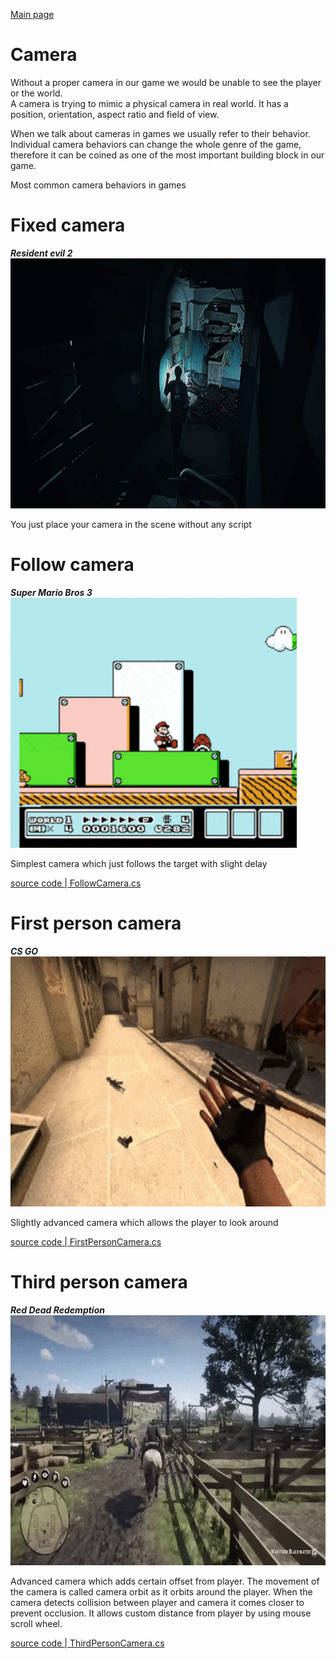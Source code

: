 [Main page](../../readme.md)

# Camera
Without a proper camera in our game we would be unable to see the player or the world.  
A camera is trying to mimic a physical camera in real world.
It has a position, orientation, aspect ratio and field of view.

When we talk about cameras in games we usually refer to their behavior.
Individual camera behaviors can change the whole genre of the game, therefore it can be coined
as one of the most important building block in our game.

Most common camera behaviors in games
# Fixed camera

***Resident evil 2***\
<img src="../../img/resident_evil_2.webp" alt="resident_evil_2" height="400"/>

You just place your camera in the scene without any script

# Follow camera

***Super Mario Bros 3***\
<img src="../../img/super_mario_bros_3.gif" alt="super_mario_bros_3" height="400"/>

Simplest camera which just follows the target with slight delay

[source code | FollowCamera.cs](../Unity/Assets/Camera/FollowCamera.cs)

# First person camera

***CS GO***\
<img src="../../img/cs_go.gif" alt="cs_go" height="400"/>

Slightly advanced camera which allows the player to look around

[source code | FirstPersonCamera.cs](../Unity/Assets/Camera/FirstPersonCamera.cs)

# Third person camera

***Red Dead Redemption***\
<img src="../../img/red_dead_redemption_horse.webp" alt="red_dead_redemption_horse" height="400"/>

Advanced camera which adds certain offset from player.
The movement of the camera is called camera orbit as it orbits around the player.
When the camera detects collision between player and camera it comes closer to prevent occlusion.
It allows custom distance from player by using mouse scroll wheel.

[source code | ThirdPersonCamera.cs](../Unity/Assets/Camera/ThirdPersonCamera.cs)
